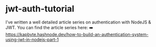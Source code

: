 # jwt-auth-tutorial
I've written a well detailed article series on authentication with NodeJS &amp; JWT. You can find the article series here: ➡️ https://kapbyte.hashnode.dev/how-to-build-an-authentication-system-using-jwt-in-nodejs-part-1
